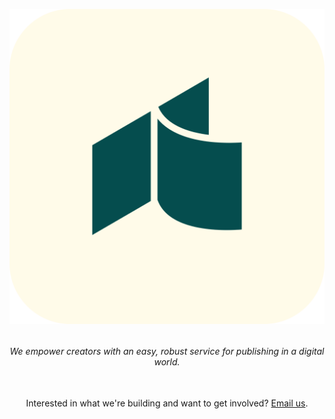 <a href="https://www.treering.com/" target="_self"><img src="https://github.com/TreeRing/.github/blob/master/profile/Treering-Logo-White-800x800.svg"/></a>
<div align="center" style="margin-top: 2rem;"><i>We empower creators with an easy, robust service for publishing in a digital world.</i></div>
<div>&nbsp;</div>
<div align="center" style="margin-top: 2rem;">Interested in what we're building and want to get involved? <a href="mailto:engineering@treering.com">Email us</a>.</div>
